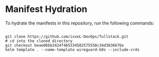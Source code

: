 
# Manifest Hydration

To hydrate the manifests in this repository, run the following commands:

```shell

git clone https://github.com/ixxeL-DevOps/fullstack.git
# cd into the cloned directory
git checkout beae06bb2424f465334502575558c34d3836676e
helm template . --name-template wireguard-k0s --include-crds
```